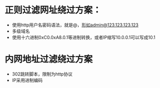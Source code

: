 # 正则过滤网址绕过方案：
- 使用http用户名密码语法，就是@，形如admin@123.123.123.123
- 多级域名
- 使用十六进制0xC0.0xA8.0.1等进制转换，或者IP缩写10.0.0.1可以写成10.1
# 内网地址过滤绕过方案
- 302跳转脚本，限制为http协议
- IP采用进制编码